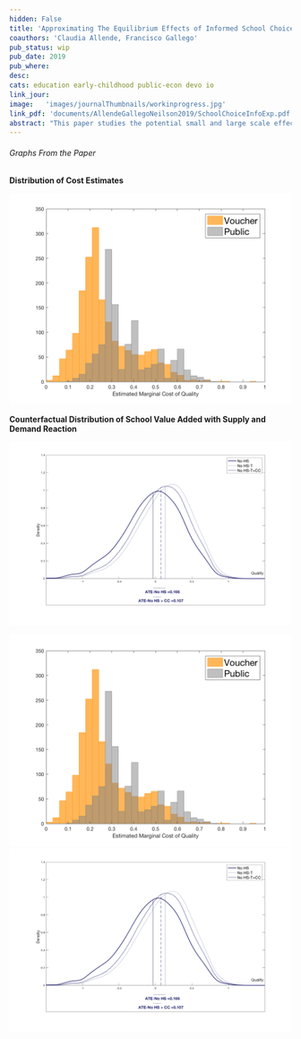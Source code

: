 ```yaml
---
hidden: False
title: 'Approximating The Equilibrium Effects of Informed School Choice'
coauthors: 'Claudia Allende, Francisco Gallego'
pub_status: wip
pub_date: 2019
pub_where:
desc:
cats: education early-childhood public-econ devo io
link_jour:
image:   'images/journalThumbnails/workinprogress.jpg'
link_pdf: 'documents/AllendeGallegoNeilson2019/SchoolChoiceInfoExp.pdf'
abstract: "This paper studies the potential small and large scale effects of a policy designed to produce a more informed consumer demand in the context of the market for primary education. We develop and test a personalized information provision intervention that targets families of public Pre-K students entering the elementary school system in Chile. Using a randomized control trial, we find that the intervention shifts parents' choices toward schools with higher average test scores, higher test score value added, higher prices, and schools that tend to be further distances from their home. Tracking students using administrative data, we find that student academic achievement was higher among treated families five years later. To quantitatively gauge how average treatment effects might vary in the context of a scaled up version of this policy, we embed the randomized control trial within a structural model of school choice and competition where price and quality are chosen endogenously and schools have capacity constraints. We use the estimated model of demand and supply to simulate policy effects under different assumptions about equilibrium constraints. In counterfactual simulations, we find that capacity constraints play an important role mitigating the policy effect on impact but that in several scenarios, the supply-side responses leads to increased quality which contributes to a overall positive average treatment effect. Finally, we show how model estimates can be used to inform the design of a large scale experiment such that reduced form estimates can capture equilibrium effects and spillovers."
---
```

###### Graphs From the Paper

**Distribution of Cost Estimates**

![CostEstimates](documents/AllendeGallegoNeilson2019/C1_FirmFE.png)

**Counterfactual Distribution of School Value Added with Supply and Demand Reaction**

![CounterFactual](documents/AllendeGallegoNeilson2019/QualityDistExpType12_5.png)

<div class='full'>
  <div class='row'>
    <div class='large-12 columns'>
      <div class='mod modBoxedSlider'>
        <div class='slides'>
          <div class='slide'>
            <img alt="" src="documents/AllendeGallegoNeilson2019/C1_FirmFE.png" />
          </div>
          <div class='slide'>
            <img alt="" src="documents/AllendeGallegoNeilson2019/QualityDistExpType12_5.png" />
          </div>
        </div>
      </div>
    </div>
  </div>
